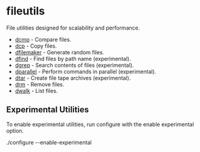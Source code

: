 # fileutils
File utilities designed for scalability and performance.

 - [dcmp](doc/readme/README-dcmp.md) - Compare files.
 - [dcp](doc/readme/README-dcp.md) - Copy files.
 - [dfilemaker](doc/readme/README-dfilemaker.md) - Generate random files.
 - [dfind](doc/readme/README-dfind.md) - Find files by path name (experimental).
 - [dgrep](doc/readme/README-dgrep.md) - Search contents of files (experimental).
 - [dparallel](doc/readme/README-dparallel.md) - Perform commands in parallel (experimental).
 - [dtar](doc/readme/README-dtar.md) - Create file tape archives (experimental).
 - [drm](doc/readme/README-drm.md) - Remove files.
 - [dwalk](doc/readme/README-dwalk.md) - List files.

## Experimental Utilities
To enable experimental utilities, run configure with the enable experimental option.

  ./configure --enable-experimental
